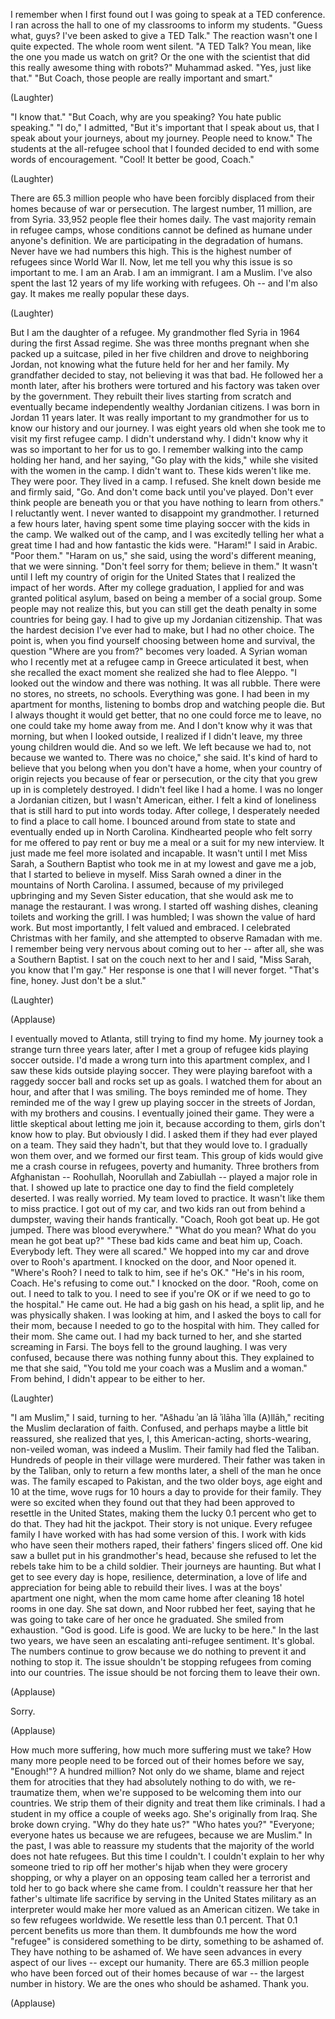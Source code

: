 
I remember when I first found out
I was going to speak at a TED conference.
I ran across the hall
to one of my classrooms
to inform my students.
&quot;Guess what, guys?
I&#39;ve been asked to give a TED Talk.&quot;
The reaction wasn&#39;t one I quite expected.
The whole room went silent.
&quot;A TED Talk? You mean, like the one
you made us watch on grit?
Or the one with the scientist that did
this really awesome thing with robots?&quot;
Muhammad asked.
&quot;Yes, just like that.&quot;
&quot;But Coach, those people
are really important and smart.&quot;

(Laughter)

&quot;I know that.&quot;
&quot;But Coach, why are you speaking?
You hate public speaking.&quot;
&quot;I do,&quot; I admitted,
&quot;But it&#39;s important that I speak about us,
that I speak about your journeys,
about my journey.
People need to know.&quot;
The students at the all-refugee
school that I founded
decided to end with some
words of encouragement.
&quot;Cool! It better be good, Coach.&quot;

(Laughter)

There are 65.3 million people
who have been forcibly displaced
from their homes because
of war or persecution.
The largest number,
11 million, are from Syria.
33,952 people flee their homes daily.
The vast majority remain in refugee camps,
whose conditions cannot be defined
as humane under anyone&#39;s definition.
We are participating
in the degradation of humans.
Never have we had numbers this high.
This is the highest number
of refugees since World War II.
Now, let me tell you why this issue
is so important to me.
I am an Arab. I am an immigrant.
I am a Muslim.
I&#39;ve also spent the last 12 years
of my life working with refugees.
Oh -- and I&#39;m also gay.
It makes me really popular these days.

(Laughter)

But I am the daughter of a refugee.
My grandmother fled Syria in 1964
during the first Assad regime.
She was three months pregnant
when she packed up a suitcase,
piled in her five children
and drove to neighboring Jordan,
not knowing what the future held
for her and her family.
My grandfather decided to stay,
not believing it was that bad.
He followed her a month later,
after his brothers were tortured
and his factory was taken over
by the government.
They rebuilt their lives
starting from scratch
and eventually became independently
wealthy Jordanian citizens.
I was born in Jordan 11 years later.
It was really important to my grandmother
for us to know our history
and our journey.
I was eight years old when she took me
to visit my first refugee camp.
I didn&#39;t understand why.
I didn&#39;t know why
it was so important to her
for us to go.
I remember walking into the camp
holding her hand,
and her saying, &quot;Go play with the kids,&quot;
while she visited
with the women in the camp.
I didn&#39;t want to.
These kids weren&#39;t like me.
They were poor. They lived in a camp.
I refused.
She knelt down beside me
and firmly said, &quot;Go.
And don&#39;t come back until you&#39;ve played.
Don&#39;t ever think people are beneath you
or that you have nothing
to learn from others.&quot;
I reluctantly went.
I never wanted to disappoint
my grandmother.
I returned a few hours later,
having spent some time playing soccer
with the kids in the camp.
We walked out of the camp,
and I was excitedly telling her
what a great time I had
and how fantastic the kids were.
&quot;Haram!&quot; I said in Arabic. &quot;Poor them.&quot;
&quot;Haram on us,&quot; she said,
using the word&#39;s different meaning,
that we were sinning.
&quot;Don&#39;t feel sorry for them;
believe in them.&quot;
It wasn&#39;t until I left my country
of origin for the United States
that I realized the impact of her words.
After my college graduation, I applied for
and was granted political asylum,
based on being a member of a social group.
Some people may not realize this,
but you can still get the death penalty
in some countries for being gay.
I had to give up my Jordanian citizenship.
That was the hardest decision
I&#39;ve ever had to make,
but I had no other choice.
The point is,
when you find yourself choosing
between home and survival,
the question &quot;Where are you from?&quot;
becomes very loaded.
A Syrian woman who I recently met
at a refugee camp in Greece
articulated it best,
when she recalled the exact moment
she realized she had to flee Aleppo.
&quot;I looked out the window
and there was nothing.
It was all rubble.
There were no stores, no streets,
no schools. Everything was gone.
I had been in my apartment for months,
listening to bombs drop
and watching people die.
But I always thought it would get better,
that no one could force me to leave,
no one could take my home away from me.
And I don&#39;t know why it was that morning,
but when I looked outside,
I realized if I didn&#39;t leave,
my three young children would die.
And so we left.
We left because we had to,
not because we wanted to.
There was no choice,&quot; she said.
It&#39;s kind of hard to believe
that you belong
when you don&#39;t have a home,
when your country of origin rejects you
because of fear or persecution,
or the city that you grew up in
is completely destroyed.
I didn&#39;t feel like I had a home.
I was no longer a Jordanian citizen,
but I wasn&#39;t American, either.
I felt a kind of loneliness
that is still hard
to put into words today.
After college, I desperately needed
to find a place to call home.
I bounced around from state to state
and eventually ended up in North Carolina.
Kindhearted people who felt sorry for me
offered to pay rent
or buy me a meal or a suit
for my new interview.
It just made me feel
more isolated and incapable.
It wasn&#39;t until I met Miss Sarah,
a Southern Baptist who took me in
at my lowest and gave me a job,
that I started to believe in myself.
Miss Sarah owned a diner
in the mountains of North Carolina.
I assumed, because
of my privileged upbringing
and my Seven Sister education,
that she would ask me
to manage the restaurant.
I was wrong.
I started off washing dishes,
cleaning toilets and working the grill.
I was humbled; I was shown
the value of hard work.
But most importantly,
I felt valued and embraced.
I celebrated Christmas with her family,
and she attempted to observe
Ramadan with me.
I remember being very nervous
about coming out to her --
after all, she was a Southern Baptist.
I sat on the couch next to her
and I said, &quot;Miss Sarah,
you know that I&#39;m gay.&quot;
Her response is one
that I will never forget.
&quot;That&#39;s fine, honey.
Just don&#39;t be a slut.&quot;

(Laughter)


(Applause)

I eventually moved to Atlanta,
still trying to find my home.
My journey took a strange turn
three years later,
after I met a group of refugee kids
playing soccer outside.
I&#39;d made a wrong turn
into this apartment complex,
and I saw these kids
outside playing soccer.
They were playing barefoot
with a raggedy soccer ball
and rocks set up as goals.
I watched them for about an hour,
and after that I was smiling.
The boys reminded me of home.
They reminded me of the way
I grew up playing soccer
in the streets of Jordan,
with my brothers and cousins.
I eventually joined their game.
They were a little skeptical
about letting me join it,
because according to them,
girls don&#39;t know how to play.
But obviously I did.
I asked them if they had
ever played on a team.
They said they hadn&#39;t,
but that they would love to.
I gradually won them over,
and we formed our first team.
This group of kids would give me
a crash course in refugees, poverty
and humanity.
Three brothers from Afghanistan --
Roohullah, Noorullah and Zabiullah --
played a major role in that.
I showed up late to practice one day
to find the field completely deserted.
I was really worried.
My team loved to practice.
It wasn&#39;t like them to miss practice.
I got out of my car, and two kids
ran out from behind a dumpster,
waving their hands frantically.
&quot;Coach, Rooh got beat up. He got jumped.
There was blood everywhere.&quot;
&quot;What do you mean?
What do you mean he got beat up?&quot;
&quot;These bad kids came
and beat him up, Coach.
Everybody left. They were all scared.&quot;
We hopped into my car
and drove over to Rooh&#39;s apartment.
I knocked on the door, and Noor opened it.
&quot;Where&#39;s Rooh? I need
to talk to him, see if he&#39;s OK.&quot;
&quot;He&#39;s in his room, Coach.
He&#39;s refusing to come out.&quot;
I knocked on the door.
&quot;Rooh, come on out. I need to talk to you.
I need to see if you&#39;re OK
or if we need to go to the hospital.&quot;
He came out.
He had a big gash on his head,
a split lip,
and he was physically shaken.
I was looking at him,
and I asked the boys
to call for their mom,
because I needed to go
to the hospital with him.
They called for their mom.
She came out.
I had my back turned to her,
and she started screaming in Farsi.
The boys fell to the ground laughing.
I was very confused,
because there was nothing
funny about this.
They explained to me that she said,
&quot;You told me your coach
was a Muslim and a woman.&quot;
From behind, I didn&#39;t appear
to be either to her.

(Laughter)

&quot;I am Muslim,&quot; I said, turning to her.
&quot;Ašhadu ʾan lā ʾilāha ʾilla (A)llāh,&quot;
reciting the Muslim declaration of faith.
Confused,
and perhaps maybe a little bit reassured,
she realized that yes,
I, this American-acting,
shorts-wearing, non-veiled woman,
was indeed a Muslim.
Their family had fled the Taliban.
Hundreds of people in their village
were murdered.
Their father was taken in by the Taliban,
only to return a few months later,
a shell of the man he once was.
The family escaped to Pakistan,
and the two older boys,
age eight and 10 at the time,
wove rugs for 10 hours a day
to provide for their family.
They were so excited when they found out
that they had been approved
to resettle in the United States,
making them the lucky 0.1 percent
who get to do that.
They had hit the jackpot.
Their story is not unique.
Every refugee family I have worked with
has had some version of this.
I work with kids
who have seen their mothers raped,
their fathers&#39; fingers sliced off.
One kid saw a bullet
put in his grandmother&#39;s head,
because she refused to let the rebels
take him to be a child soldier.
Their journeys are haunting.
But what I get to see every day
is hope, resilience, determination,
a love of life
and appreciation for being able
to rebuild their lives.
I was at the boys&#39; apartment one night,
when the mom came home
after cleaning 18 hotel rooms in one day.
She sat down, and Noor rubbed her feet,
saying that he was going to take care
of her once he graduated.
She smiled from exhaustion.
&quot;God is good. Life is good.
We are lucky to be here.&quot;
In the last two years, we have seen
an escalating anti-refugee sentiment.
It&#39;s global.
The numbers continue to grow
because we do nothing to prevent it
and nothing to stop it.
The issue shouldn&#39;t be stopping refugees
from coming into our countries.
The issue should be
not forcing them to leave their own.

(Applause)

Sorry.

(Applause)

How much more suffering,
how much more suffering must we take?
How many more people need to be
forced out of their homes
before we say, &quot;Enough!&quot;?
A hundred million?
Not only do we shame,
blame and reject them
for atrocities that they had
absolutely nothing to do with,
we re-traumatize them,
when we&#39;re supposed to be welcoming
them into our countries.
We strip them of their dignity
and treat them like criminals.
I had a student in my office
a couple of weeks ago.
She&#39;s originally from Iraq.
She broke down crying.
&quot;Why do they hate us?&quot;
&quot;Who hates you?&quot;
&quot;Everyone; everyone hates us
because we are refugees,
because we are Muslim.&quot;
In the past, I was able
to reassure my students
that the majority of the world
does not hate refugees.
But this time I couldn&#39;t.
I couldn&#39;t explain to her why someone
tried to rip off her mother&#39;s hijab
when they were grocery shopping,
or why a player on an opposing
team called her a terrorist
and told her to go back
where she came from.
I couldn&#39;t reassure her
that her father&#39;s ultimate life sacrifice
by serving in the United States
military as an interpreter
would make her more valued
as an American citizen.
We take in so few refugees worldwide.
We resettle less than 0.1 percent.
That 0.1 percent benefits us
more than them.
It dumbfounds me how the word &quot;refugee&quot;
is considered something to be dirty,
something to be ashamed of.
They have nothing to be ashamed of.
We have seen advances
in every aspect of our lives --
except our humanity.
There are 65.3 million people
who have been forced out of their homes
because of war --
the largest number in history.
We are the ones who should be ashamed.
Thank you.

(Applause)

